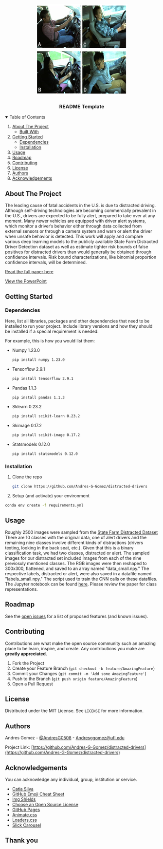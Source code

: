 <!-- PROJECT LOGO -->
<br />
<p align="center">
  <a href="https://github.com/catiaspsilva/README-template">
    <img src="images/images.PNG" alt="Logo" width="300" height="300">
  </a>

  <h3 align="center">README Template</h3>

  <p align="center">

  </p>
</p>



<!-- TABLE OF CONTENTS -->
<details open="open">
  <summary>Table of Contents</summary>
  <ol>
    <li>
      <a href="#about-the-project">About The Project</a>
      <ul>
        <li><a href="#built-with">Built With</a></li>
      </ul>
    </li>
    <li>
      <a href="#getting-started">Getting Started</a>
      <ul>
        <li><a href="#dependencies">Dependencies</a></li>
        <li><a href="#installation">Installation</a></li>
      </ul>
    </li>
    <li><a href="#usage">Usage</a></li>
    <li><a href="#roadmap">Roadmap</a></li>
    <li><a href="#contributing">Contributing</a></li>
    <li><a href="#license">License</a></li>
    <li><a href="#authors">Authors</a></li>
    <li><a href="#acknowledgements">Acknowledgements</a></li>
  </ol>
</details>



<!-- ABOUT THE PROJECT -->
## About The Project

  The leading cause of fatal accidents in the U.S. is due to distracted driving. Although self-driving technologies are becoming commercially prevalent in the U.S., drivers are expected to be fully alert, prepared to take over at any moment. Many newer vehicles are equipped with driver alert systems, which monitor a driver’s behavior either through data collected from external sensors or through a camera system and warn or alert the driver when unsafe behavior is detected. This work will apply and compare various deep learning models to the publicly available State Farm Distracted Driver Detection dataset as well as estimate tighter risk bounds of false positives for distracted drivers than would generally be obtained through confidence intervals. Risk bound characterizations, like binomial proportion confidence intervals, will be determined.

[Read the full paper here](https://github.com/Andres-G-Gomez/distracted-drivers/blob/main/final_paper.pdf)

[View the PowerPoint](https://github.com/Andres-G-Gomez/distracted-drivers/blob/main/presentation.pdf)

<!-- GETTING STARTED -->
## Getting Started

### Dependencies

Here, list all libraries, packages and other dependencies that need to be installed to run your project. Include library versions and how they should be installed if a special requirement is needed.

For example, this is how you would list them:
* Numpy 1.23.0
  ```sh
  pip install numpy 1.23.0
  ```
* Tensorflow 2.9.1
  ```sh
  pip install tensorflow 2.9.1
  ```
* Pandas 1.1.3
  ```sh
  pip install pandas 1.1.3
  ```
* Sklearn 0.23.2
  ```sh
  pip install scikit-learn 0.23.2
  ```
* Skimage 0.17.2
  ```sh
  pip install scikit-image 0.17.2
  ```
* Statsmodels 0.12.0
  ```sh
  pip install statsmodels 0.12.0
  ```
 
### Installation

1. Clone the repo
   ```sh
   git clone https://github.com/Andres-G-Gomez/distracted-drivers
   ```
2. Setup (and activate) your environment
  ```sh
  conda env create -f requirements.yml
  ```

<!-- USAGE EXAMPLES -->
## Usage

Roughly 2500 images were sampled from the [State Farm Distracted Dataset](https://www.kaggle.com/competitions/state-farm-distracted-driver-detection/data) There are 10 classes with the original data, one of alert drivers and the remaining nine classes involve different kinds of distractions (drivers texting, looking in the back seat, etc.). Given that this is a binary classification task, we had two classes, distracted or alert. The sampled images for our distracted set included images from each of the nine previosuly mentioned classes. The RGB images were then reshaped to 300x300, flattened, and saved to an array named "data_small.npy." The respective labels, distracted or alert, were also saved in a datafile named "labels_small.npy." The script used to train the CNN calls on these datafiles. The Jupyter notebook can be found [here](https://github.com/Andres-G-Gomez/distracted-drivers/blob/main/final_CNN_etc.ipynb). Please review the paper for class representations.

<!-- ROADMAP -->
## Roadmap

See the [open issues](https://github.com/Andres-G-Gomez/distracted-drivers/issues) for a list of proposed features (and known issues).

<!-- CONTRIBUTING -->
## Contributing

Contributions are what make the open source community such an amazing place to be learn, inspire, and create. Any contributions you make are **greatly appreciated**.

1. Fork the Project
2. Create your Feature Branch (`git checkout -b feature/AmazingFeature`)
3. Commit your Changes (`git commit -m 'Add some AmazingFeature'`)
4. Push to the Branch (`git push origin feature/AmazingFeature`)
5. Open a Pull Request


<!-- LICENSE -->
## License

Distributed under the MIT License. See `LICENSE` for more information.


<!-- Authors -->
## Authors

Andres Gomez - [@AndresG0508](https://twitter.com/AndresG0508) - Andresggomez@ufl.edu

Project Link: [https://github.com/Andres-G-Gomez/distracted-drivers](https://github.com/Andres-G-Gomez/distracted-drivers)


<!-- ACKNOWLEDGEMENTS -->
## Acknowledgements

You can acknowledge any individual, group, institution or service.
* [Catia Silva](https://faculty.eng.ufl.edu/catia-silva/)
* [GitHub Emoji Cheat Sheet](https://www.webpagefx.com/tools/emoji-cheat-sheet)
* [Img Shields](https://shields.io)
* [Choose an Open Source License](https://choosealicense.com)
* [GitHub Pages](https://pages.github.com)
* [Animate.css](https://daneden.github.io/animate.css)
* [Loaders.css](https://connoratherton.com/loaders)
* [Slick Carousel](https://kenwheeler.github.io/slick)

## Thank you

<!-- If this is useful: [![Buy me a coffee](https://www.buymeacoffee.com/andresgg)](https://www.buymeacoffee.com/andresgg) -->
